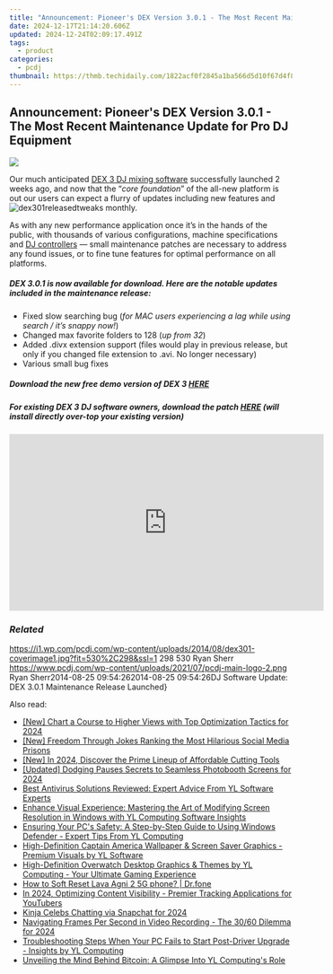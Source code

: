 ```yaml
---
title: "Announcement: Pioneer's DEX Version 3.0.1 - The Most Recent Maintenance Update for Pro DJ Equipment"
date: 2024-12-17T21:14:20.606Z
updated: 2024-12-24T02:09:17.491Z
tags:
  - product
categories:
  - pcdj
thumbnail: https://thmb.techidaily.com/1822acf0f2845a1ba566d5d10f67d4f8ab3c535b7e8e01b07d6d8502cd97e896.jpg
---
```


## Announcement: Pioneer's DEX Version 3.0.1 - The Most Recent Maintenance Update for Pro DJ Equipment

[![](https://i1.wp.com/pcdj.com/wp-content/uploads/2014/08/dex301-coverimage1.jpg?resize=530%2C270&ssl=1)](https://i1.wp.com/pcdj.com/wp-content/uploads/2014/08/dex301-coverimage1.jpg?fit=530%2C298&ssl=1 "dex301-coverimage")

Our much anticipated [DEX 3 DJ mixing software](https://tools.techidaily.com/pcdj/products/) successfully launched 2 weeks ago, and now that the “_core foundation_” of the all-new platform is out our users can expect a flurry of updates including new features and ![dex301released](https://i2.wp.com/www.pcdj.com/wp-content/uploads/2014/08/dex301released.jpg?resize=416%2C234&ssl=1)tweaks monthly.

As with any new performance application once it’s in the hands of the public, with thousands of various configurations, machine specifications and [DJ controllers](https://tools.techidaily.com/pcdj/products/) — small maintenance patches are necessary to address any found issues, or to fine tune features for optimal performance on all platforms.

##### DEX 3.0.1 is now available for download. Here are the notable updates included in the maintenance release:

* Fixed slow searching bug (_for MAC users experiencing a lag while using search / it’s snappy now!_)
* Changed max favorite folders to 128 (_up from 32_)
* Added .divx extension support (files would play in previous release, but only if you changed file extension to .avi. No longer necessary)
* Various small bug fixes

##### Download the new free demo version of DEX 3 [HERE](https://tools.techidaily.com/pcdj/products/)

##### For existing DEX 3 DJ software owners, download the patch [HERE](https://tools.techidaily.com/pcdj/products/) (will install directly over-top your existing version)

<!-- affiliate ads begin -->
<iframe width="560" height="315" src="https://www.youtube.com/embed/RvR5PNhspKE?si=uJcMYK9v-_Xq7fAg" title="YouTube video player" frameborder="0" allow="accelerometer; autoplay; clipboard-write; encrypted-media; gyroscope; picture-in-picture; web-share" referrerpolicy="strict-origin-when-cross-origin" allowfullscreen></iframe>
<!-- affiliate ads end -->

### _Related_

https://i1.wp.com/pcdj.com/wp-content/uploads/2014/08/dex301-coverimage1.jpg?fit=530%2C298&ssl=1 298 530 Ryan Sherr https://www.pcdj.com/wp-content/uploads/2021/07/pcdj-main-logo-2.png Ryan Sherr2014-08-25 09:54:262014-08-25 09:54:26DJ Software Update: DEX 3.0.1 Maintenance Release Launched}

<ins class="adsbygoogle"
     style="display:block"
     data-ad-format="autorelaxed"
     data-ad-client="ca-pub-7571918770474297"
     data-ad-slot="1223367746"></ins>

<ins class="adsbygoogle"
     style="display:block"
     data-ad-client="ca-pub-7571918770474297"
     data-ad-slot="8358498916"
     data-ad-format="auto"
     data-full-width-responsive="true"></ins>

<span class="atpl-alsoreadstyle">Also read:</span>
<div><ul>
<li><a href="https://facebook-record-videos.techidaily.com/new-chart-a-course-to-higher-views-with-top-optimization-tactics-for-2024/"><u>[New] Chart a Course to Higher Views with Top Optimization Tactics for 2024</u></a></li>
<li><a href="https://facebook-video-content.techidaily.com/new-freedom-through-jokes-ranking-the-most-hilarious-social-media-prisons/"><u>[New] Freedom Through Jokes Ranking the Most Hilarious Social Media Prisons</u></a></li>
<li><a href="https://youtube-data.techidaily.com/n-2024-discover-the-prime-lineup-of-affordable-cutting-tools/"><u>[New] In 2024, Discover the Prime Lineup of Affordable Cutting Tools</u></a></li>
<li><a href="https://vp-tips.techidaily.com/updated-dodging-pauses-secrets-to-seamless-photobooth-screens-for-2024/"><u>[Updated] Dodging Pauses Secrets to Seamless Photobooth Screens for 2024</u></a></li>
<li><a href="https://win-hot.techidaily.com/best-antivirus-solutions-reviewed-expert-advice-from-yl-software-experts/"><u>Best Antivirus Solutions Reviewed: Expert Advice From YL Software Experts</u></a></li>
<li><a href="https://win-hot.techidaily.com/enhance-visual-experience-mastering-the-art-of-modifying-screen-resolution-in-windows-with-yl-computing-software-insights/"><u>Enhance Visual Experience: Mastering the Art of Modifying Screen Resolution in Windows with YL Computing Software Insights</u></a></li>
<li><a href="https://win-hot.techidaily.com/ensuring-your-pcs-safety-a-step-by-step-guide-to-using-windows-defender-expert-tips-from-yl-computing/"><u>Ensuring Your PC's Safety: A Step-by-Step Guide to Using Windows Defender - Expert Tips From YL Computing</u></a></li>
<li><a href="https://win-hot.techidaily.com/high-definition-captain-america-wallpaper-and-screen-saver-graphics-premium-visuals-by-yl-software/"><u>High-Definition Captain America Wallpaper & Screen Saver Graphics - Premium Visuals by YL Software</u></a></li>
<li><a href="https://win-hot.techidaily.com/high-definition-overwatch-desktop-graphics-and-themes-by-yl-computing-your-ultimate-gaming-experience/"><u>High-Definition Overwatch Desktop Graphics & Themes by YL Computing - Your Ultimate Gaming Experience</u></a></li>
<li><a href="https://techidaily.com/how-to-soft-reset-lava-agni-2-5g-phone-drfone-by-drfone-reset-android-reset-android/"><u>How to Soft Reset Lava Agni 2 5G phone? | Dr.fone</u></a></li>
<li><a href="https://youtube-blog.techidaily.com/24-optimizing-content-visibility-premier-tracking-applications-for-youtubers/"><u>In 2024, Optimizing Content Visibility - Premier Tracking Applications for YouTubers</u></a></li>
<li><a href="https://snapchat-videos.techidaily.com/kinja-celebs-chatting-via-snapchat-for-2024/"><u>Kinja Celebs Chatting via Snapchat for 2024</u></a></li>
<li><a href="https://desktop-recording.techidaily.com/navigating-frames-per-second-in-video-recording-the-3060-dilemma-for-2024/"><u>Navigating Frames Per Second in Video Recording - The 30/60 Dilemma for 2024</u></a></li>
<li><a href="https://win-hot.techidaily.com/troubleshooting-steps-when-your-pc-fails-to-start-post-driver-upgrade-insights-by-yl-computing/"><u>Troubleshooting Steps When Your PC Fails to Start Post-Driver Upgrade - Insights by YL Computing</u></a></li>
<li><a href="https://win-hot.techidaily.com/unveiling-the-mind-behind-bitcoin-a-glimpse-into-yl-computings-role/"><u>Unveiling the Mind Behind Bitcoin: A Glimpse Into YL Computing's Role</u></a></li>
</ul></div>

